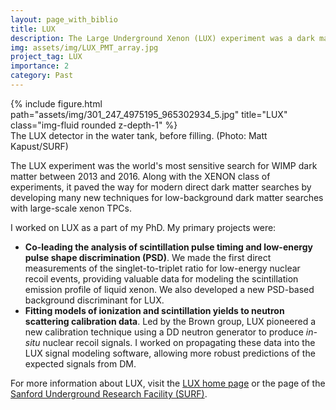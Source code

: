 ```yaml
---
layout: page_with_biblio
title: LUX
description: The Large Underground Xenon (LUX) experiment was a dark matter detector that operated from 2013-2016 at the Sanford Undergrond Research Facility in Lead, SD.
img: assets/img/LUX_PMT_array.jpg
project_tag: LUX
importance: 2
category: Past
---
```


<div class="row">
    <div class="col-sm mt-3 mt-md-0">
        {% include figure.html path="assets/img/301_247_4975195_965302934_5.jpg" title="LUX" class="img-fluid rounded z-depth-1" %}
    </div>
</div>
<div class="caption">
    The LUX detector in the water tank, before filling. (Photo: Matt Kapust/SURF)
</div>


The LUX experiment was the world's most sensitive search for WIMP dark matter between 2013 and 2016. Along with the XENON class of experiments, it paved the way for modern direct dark matter searches by developing many new techniques for low-background dark matter searches with large-scale xenon TPCs.

I worked on LUX as a part of my PhD. My primary projects were:
<ul>
    <li> 
        <strong>Co-leading the analysis of scintillation pulse timing and low-energy pulse shape discrimination (PSD)</strong>. We made the first direct measurements of the singlet-to-triplet ratio for low-energy nuclear recoil events, providing valuable data for modeling the scintillation emission profile of liquid xenon. We also developed a new PSD-based background discriminant for LUX.
    </li>
    <li> 
        <strong>Fitting models of ionization and scintillation yields to neutron scattering calibration data</strong>. Led by the Brown group, LUX pioneered a new calibration technique using a DD neutron generator to produce <em>in-situ</em> nuclear recoil signals. I worked on propagating these data into the LUX signal modeling software, allowing more robust predictions of the expected signals from DM.
    </li>
</ul>

For more information about LUX, visit the [LUX home page](https://sites.brown.edu/luxdarkmatter/) or the page of the [Sanford Underground Research Facility (SURF)](https://sanfordlab.org/).